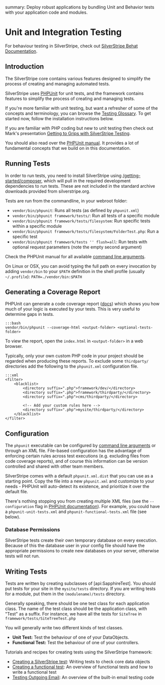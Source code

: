 summary: Deploy robust applications by bundling Unit and Behavior tests with your application code and modules.

# Unit and Integration Testing

For behaviour testing in SilverStripe, check out [SilverStripe Behat Documentation](https://github.com/silverstripe-labs/silverstripe-behat-extension/).

## Introduction

The SilverStripe core contains various features designed to simplify the process of creating and managing automated tests.

SilverStripe uses [PHPUnit](http://www.phpunit.de) for unit tests, and the framework contains features to simplify the
process of creating and managing tests.

If you're more familiar with unit testing, but want a refresher of some of the concepts and terminology, you can browse
the [Testing Glossary](testing_glossary). To get started now, follow the installation instructions below.

If you are familiar with PHP coding but new to unit testing then check out Mark's presentation [Getting to Grips with SilverStripe Testing](http://www.slideshare.net/maetl/getting-to-grips-with-silverstripe-testing).

You should also read over the [PHPUnit manual](http://www.phpunit.de/manual/current/en/). It provides a lot of
fundamental concepts that we build on in this documentation.

## Running Tests

In order to run tests, you need to install SilverStripe using [/getting-started/composer](Composer),
which will pull in the required development dependencies to run tests.
These are not included in the standard archive downloads provided from silverstripe.org.

Tests are run from the commandline, in your webroot folder:

 * `vendor/bin/phpunit`: Runs all tests (as defined by `phpunit.xml`)
 * `vendor/bin/phpunit framework/tests/`: Run all tests of a specific module
 * `vendor/bin/phpunit framework/tests/filesystem`: Run specific tests within a specific module
 * `vendor/bin/phpunit framework/tests/filesystem/FolderTest.php`: Run a specific test 
 * `vendor/bin/phpunit framework/tests '' flush=all`: Run tests with optional request parameters (note the empty second argument)

Check the PHPUnit manual for all available [command line arguments](http://www.phpunit.de/manual/current/en/textui.html).

On Linux or OSX, you can avoid typing the full path on every invocation by adding `vendor/bin` 
to your `$PATH` definition in the shell profile (usually `~/.profile`): `PATH=./vendor/bin:$PATH`

## Generating a Coverage Report

PHPUnit can generate a code coverage report ([docs](http://www.phpunit.de/manual/current/en/code-coverage-analysis.html))
which shows you how much of your logic is executed by your tests. This is very useful to determine gaps in tests.

	:::bash
	vendor/bin/phpunit --coverage-html <output-folder> <optional-tests-folder>

To view the report, open the `index.html` in `<output-folder>` in a web browser.

Typically, only your own custom PHP code in your project should be regarded when producing these reports. To exclude 
some `thirdparty/` directories add the following to the `phpunit.xml` configuration file.

	:::xml
	<filter>
		<blacklist>
			<directory suffix=".php">framework/dev/</directory>
			<directory suffix=".php">framework/thirdparty/</directory>
			<directory suffix=".php">cms/thirdparty/</directory>
			
			<!-- Add your custom rules here -->
			<directory suffix=".php">mysite/thirdparty/</directory>
		</blacklist>
	</filter>

## Configuration

The `phpunit` executable can be configured by [command line arguments](http://www.phpunit.de/manual/current/en/textui.html) 
or through an XML file. File-based configuration has
the advantage of enforcing certain rules across test executions (e.g. excluding files from code coverage reports), and
of course this information can be version controlled and shared with other team members.

SilverStripe comes with a default `phpunit.xml.dist` that you can use as a starting point. Copy the file into a new
`phpunit.xml` and customize to your needs - PHPUnit will auto-detect its existence, and prioritize it over the default
file.

There's nothing stopping you from creating multiple XML files (see the `--configuration` flag in
[PHPUnit documentation](http://www.phpunit.de/manual/current/en/textui.html)). For example, you could have a
`phpunit-unit-tests.xml` and `phpunit-functional-tests.xml` file (see below).

### Database Permissions

SilverStripe tests create their own temporary database on every execution. Because of this the database user in your config file
should have the appropriate permissions to create new databases on your server, otherwise tests will not run.

## Writing Tests

Tests are written by creating subclasses of [api:SapphireTest].  You should put tests for your site in the
`mysite/tests` directory.  If you are writing tests for a module, put them in the `(modulename)/tests` directory.

Generally speaking, there should be one test class for each application class.  The name of the test class should be the
application class, with "Test" as a suffix.  For instance, we have all the tests for `SiteTree` in
`framework/tests/SiteTreeTest.php`

You will generally write two different kinds of test classes.

*  **Unit Test:** Test the behaviour of one of your DataObjects.
*  **Functional Test:** Test the behaviour of one of your controllers.

Tutorials and recipes for creating tests using the SilverStripe framework:

* [Creating a SilverStripe test](how_tos/write_a_sapphiretest): Writing tests to check core data objects
* [Creating a functional test](how_tos/write_a_functionaltest): An overview of functional tests and how to write a functional test
* [Testing Outgoing Email](how_tos/testing_email): An overview of the built-in email testing code

